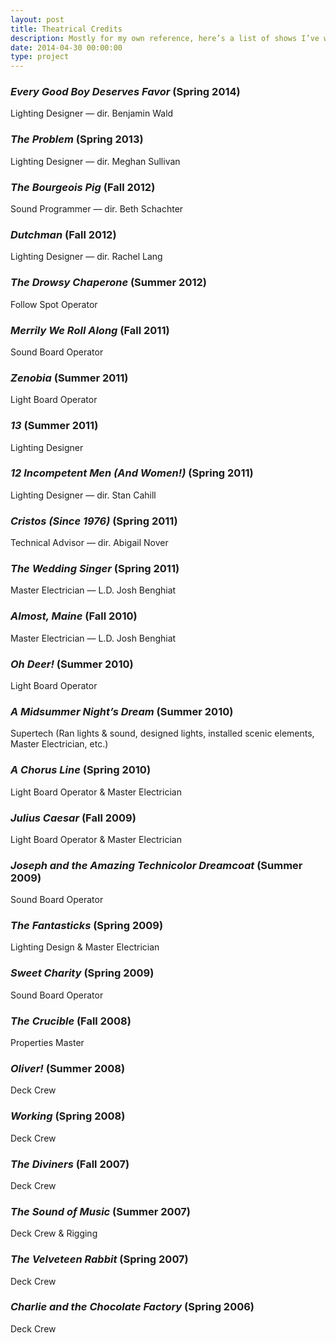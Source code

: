 ```yaml
---
layout: post
title: Theatrical Credits
description: Mostly for my own reference, here’s a list of shows I’ve worked on.
date: 2014-04-30 00:00:00
type: project
---
```


### _Every Good Boy Deserves Favor_ (Spring 2014)

Lighting Designer — dir. Benjamin Wald



### _The Problem_ (Spring 2013)

Lighting Designer — dir. Meghan Sullivan



### _The Bourgeois Pig_ (Fall 2012)

Sound Programmer — dir. Beth Schachter



### _Dutchman_ (Fall 2012)

Lighting Designer — dir. Rachel Lang



### _The Drowsy Chaperone_ (Summer 2012)

Follow Spot Operator



### _Merrily We Roll Along_ (Fall 2011)

Sound Board Operator



### _Zenobia_ (Summer 2011)

Light Board Operator



### _13_ (Summer 2011)

Lighting Designer



### _12 Incompetent Men (And Women!)_ (Spring 2011)

Lighting Designer — dir. Stan Cahill



### _Cristos (Since 1976)_ (Spring 2011)

Technical Advisor — dir. Abigail Nover



### _The Wedding Singer_ (Spring 2011)

Master Electrician — L.D. Josh Benghiat



### _Almost, Maine_ (Fall 2010)

Master Electrician — L.D. Josh Benghiat



### _Oh Deer!_ (Summer 2010)

Light Board Operator



### _A Midsummer Night’s Dream_ (Summer 2010)

Supertech (Ran lights & sound, designed lights, installed scenic elements, Master Electrician, etc.)



### _A Chorus Line_ (Spring 2010)

Light Board Operator & Master Electrician



### _Julius Caesar_ (Fall 2009)

Light Board Operator & Master Electrician



### _Joseph and the Amazing Technicolor Dreamcoat_ (Summer 2009)

Sound Board Operator



### _The Fantasticks_ (Spring 2009)

Lighting Design & Master Electrician



### _Sweet Charity_ (Spring 2009)

Sound Board Operator



### _The Crucible_ (Fall 2008)

Properties Master



### _Oliver!_ (Summer 2008)

Deck Crew



### _Working_ (Spring 2008)

Deck Crew



### _The Diviners_ (Fall 2007)

Deck Crew



### _The Sound of Music_ (Summer 2007)

Deck Crew & Rigging



### _The Velveteen Rabbit_ (Spring 2007)

Deck Crew



### _Charlie and the Chocolate Factory_ (Spring 2006)

Deck Crew
